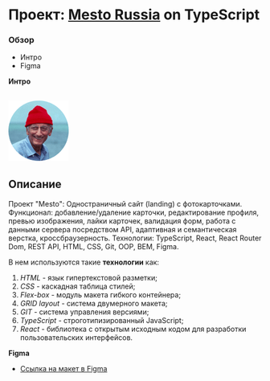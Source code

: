 # Проект: [Mesto Russia](https://baronpenteract.github.io/mesto-ts/index.html) on TypeScript

### Обзор

- Интро
- Figma

**Интро**

## ![mesto russia](src/images/icons/favicon.png)

## Описание

Проект "Mesto": Одностраничный сайт (landing) с фотокарточками.
Функционал: добавление/удаление карточки, редактирование профиля, превью изображения, лайки карточек, валидация форм, работа с данными сервера посредством API, адаптивная и семантическая верстка, кроссбраузерность.
Технологии: TypeScript, React, React Router Dom, REST API, HTML, CSS, Git, OOP, BEM, Figma.

В нем используются такие **технологии** как:

1. _HTML_ - язык гипертекстовой разметки;
2. _CSS_ - каскадная таблица стилей;
3. _Flex-box_ - модуль макета гибкого контейнера;
4. _GRID layout_ - система двумерного макета;
5. _GIT_ - система управления версиями;
6. _TypeScript_ - строготипизированный JavaScript;
7. _React_ - библиотека с открытым исходным кодом для разработки пользовательских интерфейсов.

**Figma**

- [Ссылка на макет в Figma](https://www.figma.com/file/2cn9N9jSkmxD84oJik7xL7/JavaScript.-Sprint-4?node-id=0%3A1)
